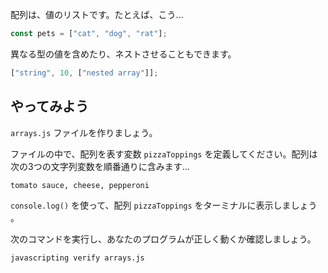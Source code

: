 配列は、値のリストです。たとえば、こう...

```js
const pets = ["cat", "dog", "rat"];
```

異なる型の値を含めたり、ネストさせることもできます。

```js
["string", 10, ["nested array"]];
```

## やってみよう

`arrays.js` ファイルを作りましょう。

ファイルの中で、配列を表す変数 `pizzaToppings` を定義してください。配列は次の3つの文字列変数を順番通りに含みます...

`tomato sauce, cheese, pepperoni`

`console.log()` を使って、配列 `pizzaToppings` をターミナルに表示しましょう
。

次のコマンドを実行し、あなたのプログラムが正しく動くか確認しましょう。

```bash
javascripting verify arrays.js
```
